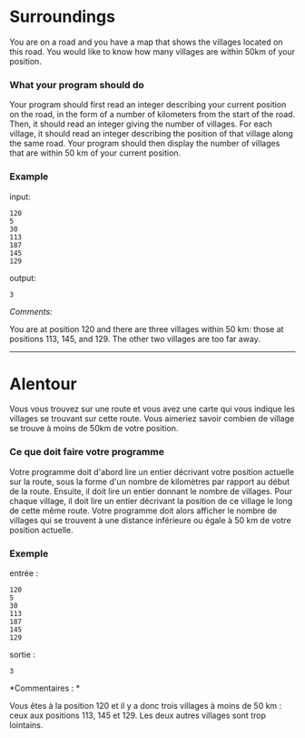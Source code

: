 # Surroundings

You are on a road and you have a map that shows the villages located on this road. You would like to know how many villages are within 50km of your position.

### What your program should do

Your program should first read an integer describing your current position on the road, in the form of a number of kilometers from the start of the road.
Then, it should read an integer giving the number of villages. For each village, it should read an integer describing the position of that village along the same road.
Your program should then display the number of villages that are within 50 km of your current position.

### Example

input:
```
120
5
30
113
187
145
129
```
output:
```
3
```

*Comments:*

You are at position 120 and there are three villages within 50 km: those at positions 113, 145, and 129. The other two villages are too far away.

---

# Alentour

Vous vous trouvez sur une route et vous avez une carte qui vous indique les villages se trouvant sur cette route. Vous aimeriez savoir combien de village se trouve à moins de 50km de votre position.

### Ce que doit faire votre programme

Votre programme doit d'abord lire un entier décrivant votre position actuelle sur la route, sous la forme d'un nombre de kilomètres par rapport au début de la route.
Ensuite, il doit lire un entier donnant le nombre de villages. Pour chaque village, il doit lire un entier décrivant la position de ce village le long de cette même route.
Votre programme doit alors afficher le nombre de villages qui se trouvent à une distance inférieure ou égale à 50 km de votre position actuelle.

### Exemple

entrée :
```
120
5
30
113
187
145
129
```
sortie :
```
3
```

*Commentaires : *

Vous êtes à la position 120 et il y a donc trois villages à moins de 50 km : ceux aux positions 113, 145 et 129. Les deux autres villages sont trop lointains.